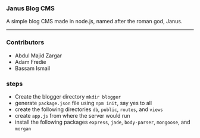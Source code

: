 
### Janus Blog CMS

A simple blog CMS made in node.js, named after the roman god, Janus.

---

### Contributors

- Abdul Majid Zargar
- Adam Fredie
- Bassam Ismail


### steps

- Create the blogger directory `mkdir blogger`
- generate `package.json` file using `npm init`, say yes to all
- create the following directories `db`, `public`, `routes`, and `views`
- create `app.js` from where the server would run
- install the following packages `express`, `jade`, `body-parser`, `mongoose`, and `morgan`
